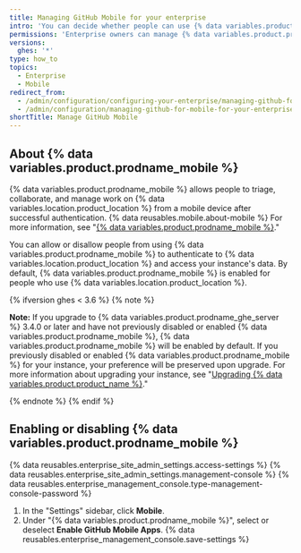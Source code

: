 ```yaml
---
title: Managing GitHub Mobile for your enterprise
intro: 'You can decide whether people can use {% data variables.product.prodname_mobile %} to connect to {% data variables.location.product_location %}.'
permissions: 'Enterprise owners can manage {% data variables.product.prodname_mobile %} for a {% data variables.product.product_name %} instance.'
versions:
  ghes: '*'
type: how_to
topics:
  - Enterprise
  - Mobile
redirect_from:
  - /admin/configuration/configuring-your-enterprise/managing-github-for-mobile-for-your-enterprise
  - /admin/configuration/managing-github-for-mobile-for-your-enterprise
shortTitle: Manage GitHub Mobile
---
```


## About {% data variables.product.prodname_mobile %}

{% data variables.product.prodname_mobile %} allows people to triage, collaborate, and manage work on {% data variables.location.product_location %} from a mobile device after successful authentication. {% data reusables.mobile.about-mobile %} For more information, see "[{% data variables.product.prodname_mobile %}](/get-started/using-github/github-mobile)."

You can allow or disallow people from using {% data variables.product.prodname_mobile %} to authenticate to {% data variables.location.product_location %} and access your instance's data. By default, {% data variables.product.prodname_mobile %} is enabled for people who use {% data variables.location.product_location %}.

{% ifversion ghes < 3.6 %}
{% note %}

**Note:** If you upgrade to {% data variables.product.prodname_ghe_server %} 3.4.0 or later and have not previously disabled or enabled {% data variables.product.prodname_mobile %}, {% data variables.product.prodname_mobile %} will be enabled by default. If you previously disabled or enabled {% data variables.product.prodname_mobile %} for your instance, your preference will be preserved upon upgrade. For more information about upgrading your instance, see "[Upgrading {% data variables.product.product_name %}](/admin/enterprise-management/updating-the-virtual-machine-and-physical-resources/upgrading-github-enterprise-server)."

{% endnote %}
{% endif %}

## Enabling or disabling {% data variables.product.prodname_mobile %}

{% data reusables.enterprise_site_admin_settings.access-settings %}
{% data reusables.enterprise_site_admin_settings.management-console %}
{% data reusables.enterprise_management_console.type-management-console-password %}
1. In the "Settings" sidebar, click **Mobile**.
1. Under "{% data variables.product.prodname_mobile %}", select or deselect **Enable GitHub Mobile Apps**.
{% data reusables.enterprise_management_console.save-settings %}
